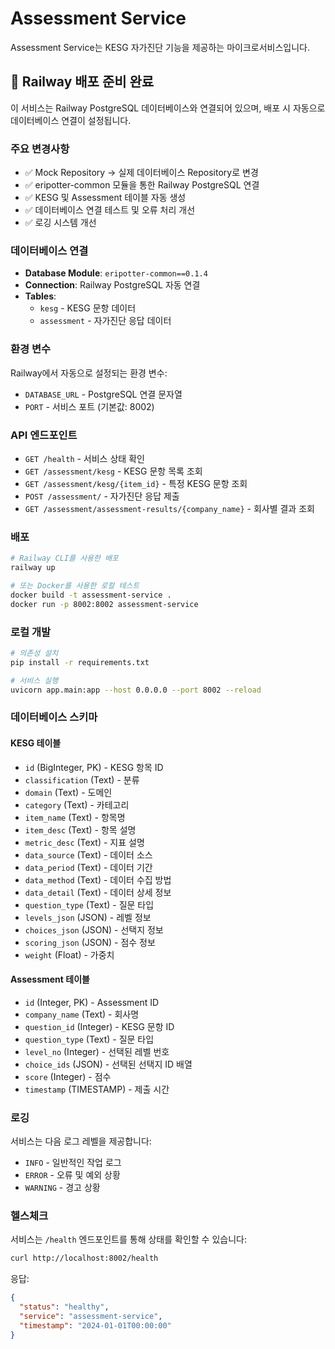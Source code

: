 # Assessment Service

Assessment Service는 KESG 자가진단 기능을 제공하는 마이크로서비스입니다.

## 🚀 Railway 배포 준비 완료

이 서비스는 Railway PostgreSQL 데이터베이스와 연결되어 있으며, 배포 시 자동으로 데이터베이스 연결이 설정됩니다.

### 주요 변경사항

- ✅ Mock Repository → 실제 데이터베이스 Repository로 변경
- ✅ eripotter-common 모듈을 통한 Railway PostgreSQL 연결
- ✅ KESG 및 Assessment 테이블 자동 생성
- ✅ 데이터베이스 연결 테스트 및 오류 처리 개선
- ✅ 로깅 시스템 개선

### 데이터베이스 연결

- **Database Module**: `eripotter-common==0.1.4`
- **Connection**: Railway PostgreSQL 자동 연결
- **Tables**: 
  - `kesg` - KESG 문항 데이터
  - `assessment` - 자가진단 응답 데이터

### 환경 변수

Railway에서 자동으로 설정되는 환경 변수:
- `DATABASE_URL` - PostgreSQL 연결 문자열
- `PORT` - 서비스 포트 (기본값: 8002)

### API 엔드포인트

- `GET /health` - 서비스 상태 확인
- `GET /assessment/kesg` - KESG 문항 목록 조회
- `GET /assessment/kesg/{item_id}` - 특정 KESG 문항 조회
- `POST /assessment/` - 자가진단 응답 제출
- `GET /assessment/assessment-results/{company_name}` - 회사별 결과 조회

### 배포

```bash
# Railway CLI를 사용한 배포
railway up

# 또는 Docker를 사용한 로컬 테스트
docker build -t assessment-service .
docker run -p 8002:8002 assessment-service
```

### 로컬 개발

```bash
# 의존성 설치
pip install -r requirements.txt

# 서비스 실행
uvicorn app.main:app --host 0.0.0.0 --port 8002 --reload
```

### 데이터베이스 스키마

#### KESG 테이블
- `id` (BigInteger, PK) - KESG 항목 ID
- `classification` (Text) - 분류
- `domain` (Text) - 도메인
- `category` (Text) - 카테고리
- `item_name` (Text) - 항목명
- `item_desc` (Text) - 항목 설명
- `metric_desc` (Text) - 지표 설명
- `data_source` (Text) - 데이터 소스
- `data_period` (Text) - 데이터 기간
- `data_method` (Text) - 데이터 수집 방법
- `data_detail` (Text) - 데이터 상세 정보
- `question_type` (Text) - 질문 타입
- `levels_json` (JSON) - 레벨 정보
- `choices_json` (JSON) - 선택지 정보
- `scoring_json` (JSON) - 점수 정보
- `weight` (Float) - 가중치

#### Assessment 테이블
- `id` (Integer, PK) - Assessment ID
- `company_name` (Text) - 회사명
- `question_id` (Integer) - KESG 문항 ID
- `question_type` (Text) - 질문 타입
- `level_no` (Integer) - 선택된 레벨 번호
- `choice_ids` (JSON) - 선택된 선택지 ID 배열
- `score` (Integer) - 점수
- `timestamp` (TIMESTAMP) - 제출 시간

### 로깅

서비스는 다음 로그 레벨을 제공합니다:
- `INFO` - 일반적인 작업 로그
- `ERROR` - 오류 및 예외 상황
- `WARNING` - 경고 상황

### 헬스체크

서비스는 `/health` 엔드포인트를 통해 상태를 확인할 수 있습니다:

```bash
curl http://localhost:8002/health
```

응답:
```json
{
  "status": "healthy",
  "service": "assessment-service",
  "timestamp": "2024-01-01T00:00:00"
}
```

